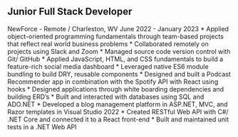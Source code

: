 <h2>Junior Full Stack Developer</h2>
NewForce - Remote / Charleston, WV
June 2022 - January 2023
* Applied object-oriented programming fundamentals through team-based projects that reflect real world business problems
* Collaborated remotely on projects using Slack and Zoom
* Managed source code version control with Git/ GitHub
* Applied JavaScript, HTML, and CSS fundamentals to build a feature-rich social media dashboard
* Leveraged native ES6 module bundling to build DRY, reusable components
* Designed and built a Podcast Recommender app in combination with the Spotify API with React using hooks
* Designed applications through white boarding dependencies and building ERD’s
* Built and interacted with databases using SQL and ADO.NET
* Developed a blog management platform in ASP.NET, MVC, and Razor templates in Visual Studio 2022
* Created RESTful Web API with C#/ .NET Core and connected it to a React front-end
* Built and maintained unit tests in a .NET Web API
